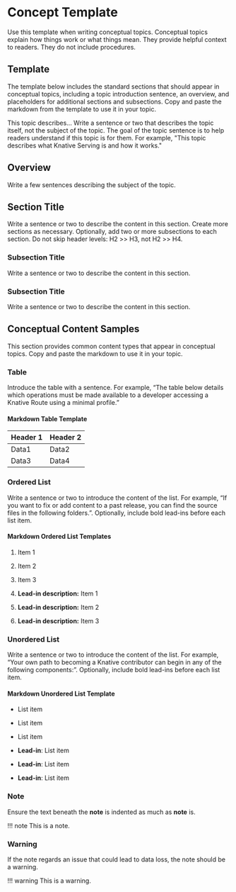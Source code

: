 # Concept Template

Use this template when writing conceptual topics.
Conceptual topics explain how things work or what things mean.
They provide helpful context to readers. They do not include procedures.

## Template

The template below includes the standard sections that should appear in conceptual topics, including a topic introduction sentence, an overview, and placeholders for additional sections and subsections.
Copy and paste the markdown from the template to use it in your topic.

This topic describes...
Write a sentence or two that describes the topic itself, not the subject of the topic.
The goal of the topic sentence is to help readers understand if this topic is for them.
For example, "This topic describes what Knative Serving is and how it works."

## Overview

Write a few sentences describing the subject of the topic.

## Section Title

Write a sentence or two to describe the content in this section. Create more sections as necessary.
Optionally, add two or more subsections to each section.
Do not skip header levels: H2 >> H3, not H2 >> H4.

### Subsection Title

Write a sentence or two to describe the content in this section.

### Subsection Title

Write a sentence or two to describe the content in this section.


## Conceptual Content Samples

This section provides common content types that appear in conceptual topics.
Copy and paste the markdown to use it in your topic.

### Table

Introduce the table with a sentence. For example, “The table below details which operations must be made available to a developer accessing a Knative Route using a minimal profile.”

#### Markdown Table Template

|Header 1|Header 2|
|--------|--------|
|Data1   |Data2   |
|Data3   |Data4   |

### Ordered List

Write a sentence or two to introduce the content of the list.
For example, “If you want to fix or add content to a past release, you can find the source files in the following folders.”.
Optionally, include bold lead-ins before each list item.

#### Markdown Ordered List Templates

1. Item 1
1. Item 2
1. Item 3

1. **Lead-in description:** Item 1
1. **Lead-in description:** Item 2
1. **Lead-in description:** Item 3

### Unordered List

Write a sentence or two to introduce the content of the list.
For example, “Your own path to becoming a Knative contributor can begin in any of the following components:”.
Optionally, include bold lead-ins before each list item.

#### Markdown Unordered List Template

* List item
* List item
* List item

* **Lead-in**: List item
* **Lead-in**: List item
* **Lead-in**: List item


### Note

Ensure the text beneath the **note** is indented as much as **note** is.

!!! note
    This is a note.


### Warning

If the note regards an issue that could lead to data loss, the note should be a warning.

!!! warning
    This is a warning.
